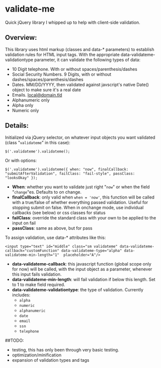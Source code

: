# validate-me

Quick jQuery library I whipped up to help with client-side validation.

## Overview:

This library uses html markup (classes and data-* parameters) to establish validation rules for HTML input tags. With the appropriate data-validateme-validationtype parameter, it can validate the following types of data:

- 10 Digit telephone. With or without spaces/parenthesis/dashes
- Social Security Numbers. 9 Digits, with or without dashes/spaces/parenthesis/dashes
- Dates. MM/DD/YYYY, then validated against javscript's native Date() object to make sure it's a real date
- Emails. local@domain.tld
- Alphanumeric only
- Alpha only
- Numeric only

## Details:

Initialized via jQuery selector, on whatever input objects you want validated (class "`validateme`" in this case):

`$('.validateme').validateme();`

Or with options:

`$('.validateme').validateme({
		when: "now",
		finalCallback: "submitAfterValidation",
		failClass: "fail-style",
		passClass: "looksOkay"
	});`
	
- **When**: whether you want to validate just right "`now`" or when the field "`change`"es. Defaults to on change.
- **finalCallback**: only valid when `when = 'now'`, this function will be called with a true/false of whether everything passed validation. Useful for stopping submit on false. When in onchange mode, use individual callbacks (see below) or css classes for status
- **failClass**: override the standard class with your own to be applied to the input on fail
- **passClass**: same as above, but for pass

To assign validation, use data-* attributes like this:

`<input type="text" id="middle" class="sm validateme" data-validateme-callback="customFunction" data-validateme-type="alpha" data-validateme-min-length="1"  placeholder="A"/>`

- **data-validateme-callback**: this javascript function (global scope only for now) will be called, with the input object as a parameter, whenever this input fails validation. 
- **data-validateme-min-length**: will fail validation if below this length. Set to 1 to make field required.
- **data-validateme-validationtype**: the type of validation. Currently includes:
  - `alpha`
  - `numeric`
  - `alphanumeric`
  - `date`
  - `email`
  - `ssn`
  - `telephone`
  
##TODO: 
- testing, this has only been through very basic testing.
- optimization/minification
- expansion of validation types and tags
  
